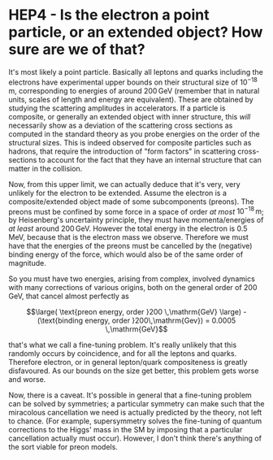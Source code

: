 # HEP4 - Is the electron a point particle, or an extended object? How sure are we of that?

It's most likely a point particle. Basically all leptons and quarks including the electrons have experimental upper bounds on their structural size of $10^{-18} \,\mathrm{m}$, corresponding to energies of around $200\, \mathrm{GeV}$ (remember that in natural units, scales of length and energy are equivalent). These are obtained by studying the scattering amplitudes in accelerators. If a particle is composite, or generally an extended object with inner structure, this *will* necessarily show as a deviation of the scattering cross sections as computed in the standard theory as you probe energies on the order of the structural sizes. This is indeed observed for composite particles such as hadrons, that require the introduction of "form factors" in scattering cross-sections to account for the fact that they have an internal structure that can matter in the collision.

Now, from this upper limit, we can actually deduce that it's very, very unlikely for the electron to be extended. Assume the electron is a composite/extended object made of some subcomponents (preons). The preons must be confined by some force in a space of order *at most* $10^{-18} \,\mathrm{m}$; by Heisenberg's uncertainty principle, they must have momenta/energies of *at least* around $200\, \mathrm{GeV}$. However the total energy in the electron is $0.5 \,\mathrm{MeV}$, because that is the electron mass we observe. Therefore we must have that the energies of the preons must be cancelled by the (negative) binding energy of the force, which would also be of the same order of magnitude.

So you must have two energies, arising from complex, involved dynamics with many corrections of various origins, both on the general order of $200 \,\mathrm{GeV}$, that cancel almost perfectly as

$$\large( \text{preon energy, order }200 \,\mathrm{GeV} \large) - (\text{binding energy, order }200\,\mathrm{Gev}) = 0.0005 \,\mathrm{GeV}$$

that's what we call a fine-tuning problem. It's really unlikely that this randomly occurs by coincidence, and for all the leptons and quarks. Therefore electron, or in general lepton/quark compositeness is greatly disfavoured. As our bounds on the size get better, this problem gets worse and worse.

Now, there is a caveat. It's possible in general that a fine-tuning problem can be solved by symmetries; a particular symmetry can make such that the miracolous cancellation we need is actually predicted by the theory, not left to chance. (For example, supersymmetry solves the fine-tuning of quantum corrections to the Higgs' mass in the SM by imposing that a particular cancellation actually must occur). However, I don't think there's anything of the sort viable for preon models.
